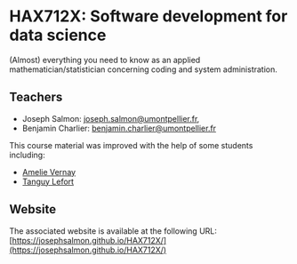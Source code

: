 # HAX712X: Software development for data science

(Almost) everything you need to know as an applied mathematician/statistician concerning coding and system administration.

## Teachers

- Joseph Salmon: [joseph.salmon@umontpellier.fr](mailto:joseph.salmon@umontpellier.fr),
- Benjamin Charlier: [benjamin.charlier@umontpellier.fr](mailto:benjamin.charlier@umontpellier.fr)

This course material was improved with the help of some students including:

- [Amelie Vernay](https://github.com/AmelieVernay)
- [Tanguy Lefort](https://github.com/tanglef)

## Website


The associated website is available at the following URL: [https://josephsalmon.github.io/HAX712X/](https://josephsalmon.github.io/HAX712X/)
